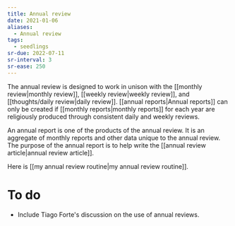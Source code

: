 ```yaml
---
title: Annual review
date: 2021-01-06
aliases:
  - Annual review
tags:
  - seedlings
sr-due: 2022-07-11
sr-interval: 3
sr-ease: 250
---
```

The annual review is designed to work in unison with the [[monthly review|monthly review]], [[weekly review|weekly review]], and [[thoughts/daily review|daily review]]. [[annual reports|Annual reports]] can only be created if [[monthly reports|monthly reports]] for each year are religiously produced through consistent daily and weekly reviews.

An annual report is one of the products of the annual review. It is an aggregate of monthly reports and other data unique to the annual review. The purpose of the annual report is to help write the [[annual review article|annual review article]].

Here is [[my annual review routine|my annual review routine]].

# To do

- Include Tiago Forte's discussion on the use of annual reviews.